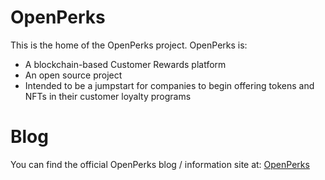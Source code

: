 # OpenPerks
This is the home of the OpenPerks project.  OpenPerks is:

* A blockchain-based Customer Rewards platform
* An open source project
* Intended to be a jumpstart for companies to begin offering tokens and NFTs in their customer loyalty programs

# Blog
You can find the official OpenPerks blog / information site at: [OpenPerks](https://www.openperks.org "Official OpenPerks site")
